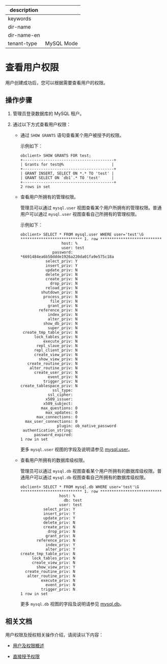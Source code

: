 |description||
|---|---|
|keywords||
|dir-name||
|dir-name-en||
|tenant-type|MySQL Mode|

# 查看用户权限

用户创建成功后，您可以根据需要查看用户的权限。

## 操作步骤

1. 管理员登录数据库的 MySQL 租户。

2. 通过以下方式查看用户权限：

   * 通过 `SHOW GRANTS` 语句查看某个用户被授予的权限。

     示例如下：

     ```shell
     obclient> SHOW GRANTS FOR test;
     +----------------------------------------+
     | Grants for test@%                     |
     +----------------------------------------+
     | GRANT INSERT, SELECT ON *.* TO 'test' |
     | GRANT SELECT ON `db1`.* TO 'test'     |
     +----------------------------------------+
     2 rows in set
     ```

   * 查看用户所拥有的管理权限。

     管理员可以通过 `mysql.user` 视图查看某个用户所拥有的管理权限。普通用户可以通过 `mysql.user` 视图查看自己所拥有的管理权限。

     示例如下：

     ```shell
     obclient> SELECT * FROM mysql.user WHERE user='test'\G
     *************************** 1. row ***************************
                       host: %
                       user: test
                   password: *6691484ea6b50ddde1926a220da01fa9e575c18a
                select_priv: Y
                insert_priv: Y
                update_priv: N
                delete_priv: N
                create_priv: N
                  drop_priv: N
                reload_priv: N
              shutdown_priv: N
               process_priv: N
                  file_priv: N
                 grant_priv: N
             reference_priv: N
                 index_priv: N
                 alter_priv: N
               show_db_priv: N
                 super_priv: N
      create_tmp_table_priv: N
           lock_tables_priv: N
               execute_priv: N
            repl_slave_priv: N
           repl_client_priv: N
           create_view_priv: N
             show_view_priv: N
        create_routine_priv: N
         alter_routine_priv: N
           create_user_priv: N
                 event_priv: N
               trigger_priv: N
     create_tablespace_priv: N
                   ssl_type: 
                 ssl_cipher: 
                x509_issuer: 
               x509_subject: 
              max_questions: 0
                max_updates: 0
            max_connections: 0
       max_user_connections: 0
                     plugin: ob_native_password
      authentication_string: 
           password_expired: 
     1 row in set
     ```

     更多 `mysql.user` 视图的字段及说明请参见 [mysql.user](../../../../../700.reference/700.system-views/400.system-view-of-mysql-mode/200.dictionary-view-of-mysql-mode/4000.mysql-user-of-mysql-mode.md)。

   * 查看用户所拥有的数据库级权限。

     管理员可以通过 `mysql.db` 视图查看某个用户所拥有的数据库级权限。普通用户可以通过 `mysql.db` 视图查看自己所拥有的数据库级权限。

     ```shell
     obclient> SELECT * FROM mysql.db WHERE user='test'\G
     *************************** 1. row ***************************
                      host: %
                        db: test
                      user: test
               select_priv: Y
               insert_priv: Y
               update_priv: Y
               delete_priv: N
               create_priv: N
                 drop_priv: N
                grant_priv: N
            reference_priv: N
                index_priv: Y
                alter_priv: Y
     create_tmp_table_priv: N
          lock_tables_priv: N
          create_view_priv: N
            show_view_priv: Y
       create_routine_priv: N
        alter_routine_priv: N
              execute_priv: N
                event_priv: N
              trigger_priv: N
     1 row in set
     ```

     更多 `mysql.db` 视图的字段及说明请参见 [mysql.db](../../../../../700.reference/700.system-views/400.system-view-of-mysql-mode/200.dictionary-view-of-mysql-mode/3000.mysql-db-of-mysql-mode.md)。

## 相关文档

用户权限及授权相关操作介绍，请阅读以下内容：

* [用户及权限概述](../100.user-and-permission-overview.md)

* [直接授予权限](200.authority-of-mysql-mode.md)
